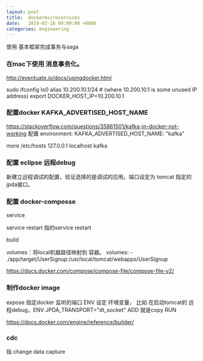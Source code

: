 ```yaml
---
layout: post
title:  dockermicroservices
date:   2019-03-18 09:00:00 +0800
categories: engineering
---
```

使用 基本框架完成事务与saga
### 在mac下使用 消息事务化。
http://eventuate.io/docs/usingdocker.html

sudo ifconfig lo0 alias 10.200.10.1/24  # (where 10.200.10.1 is some unused IP address)
export DOCKER_HOST_IP=10.200.10.1

### 配置docker KAFKA_ADVERTISED_HOST_NAME

https://stackoverflow.com/questions/35861501/kafka-in-docker-not-working
配置
environment:
    KAFKA_ADVERTISED_HOST_NAME: "kafka"

more /etc/hosts
127.0.0.1       localhost kafka

### 配置 eclipse 远程debug
新建立远程调试的配置，验证选择的是调试的应用。端口设定为 tomcat 指定的jpda接口。

### 配置 docker-composse
service

service restart 指的service restart

build

volumes：将local机器路径映射到 容器。
volumes:
     - ./app/target/UserSignup:/usr/local/tomcat/webapps/UserSignup



https://docs.docker.com/compose/compose-file/compose-file-v2/

### 制作docker image
expose 指定docker 监听的端口
ENV 设定 环境变量， 比如 在启动tomcat的 远程debug，ENV JPDA_TRANSPORT="dt_socket"
ADD 就是copy
RUN

https://docs.docker.com/engine/reference/builder/

### cdc
指 change data capture
